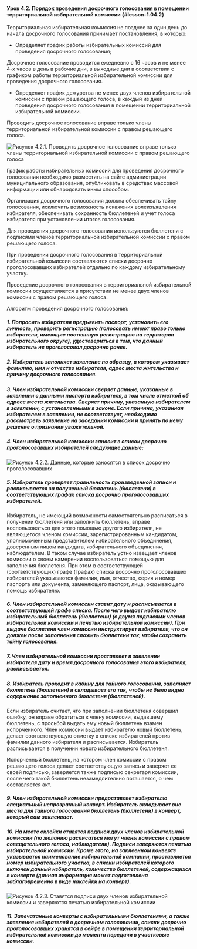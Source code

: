 #### Урок 4.2. Порядок проведения досрочного голосования в помещении территориальной избирательной комиссии {#lesson-1.04.2}

Территориальная избирательная комиссия не позднее за один день до начала досрочного голосования принимает постановления, в которых:

- Определяет график работы избирательных комиссий для проведения досрочного голосования;

Досрочное голосование проводится ежедневно с 16 часов и не менее 
4-х часов в день в рабочие дни, в выходные дни в соответствии с графиком работы территориальной избирательной комиссии для проведения досрочного голосования.

- Определяет график дежурства не менее двух членов избирательной комиссии с правом решающего голоса, в каждый из дней проведения досрочного голосования в помещении территориальной избирательной комиссии.

Проводить досрочное голосование вправе только члены территориальной избирательной комиссии с правом решающего голоса.

![Рисунок 4.2.1. Проводить досрочное голосование вправе только члены территориальной избирательной комиссии с правом решающего голоса ](./1.04.2.1.svg)

График работы избирательных комиссий для проведения досрочного голосования необходимо разместить на сайте администрации муниципального образования, опубликовать в средствах массовой информации или обнародовать иным способом.

Организация досрочного голосования должна обеспечивать тайну голосования, исключить возможность искажения волеизъявления избирателя, обеспечивать сохранность бюллетеней и учет голоса избирателя при установлении итогов голосования.

Для проведения досрочного голосования используются бюллетени с подписями членов территориальной избирательной комиссии с правом решающего голоса.

При проведении досрочного голосования в территориальной избирательной комиссии составляются списки досрочно проголосовавших избирателей отдельно по каждому избирательному участку. 

Проведение досрочного голосования в территориальной избирательной комиссии осуществляется в присутствии не менее двух членов комиссии с правом решающего голоса.

Алгоритм проведения досрочного голосования:

##### 1.	Попросить избирателя предъявить паспорт, установить его личность, проверить регистрацию (голосовать имеют право только избиратели, имеющие постоянную регистрацию на территории избирательного округа), удостовериться в том, что данный избиратель не проголосовал досрочно ранее.

##### 2.	Избиратель заполняет заявление по образцу, в котором указывает фамилию, имя и отчество избирателя, адрес места жительства и причину досрочного голосования.

##### 3.	Член избирательной комиссии сверяет данные, указанные в заявлении с данными паспорта избирателя, в том числе отметкой об адресе места жительства. Сверяет причину, указанную избирателем в заявлении, с установленными в законе. Если причина, указанная избирателем в заявлении, не соответствует, необходимо рассмотреть заявление на заседании комиссии и принять по нему решение о признании уважительной.

##### 4.	Член избирательной комиссии заносит в список досрочно проголосовавших избирателей следующие данные:

![Рисунок 4.2.2. Данные, которые заносятся в список досрочно проголосовавших ](./1.04.2.2.svg)

##### 5.	Избиратель проверяет правильность произведенной записи и расписывается за полученный бюллетень (бюллетени) в соответствующих графах списка досрочно проголосовавших избирателей.

Избиратель, не имеющий возможности самостоятельно расписаться в получении бюллетеня или заполнить бюллетень, вправе воспользоваться для этого помощью другого избирателя, не являющегося членом комиссии, зарегистрированным кандидатом, уполномоченным представителем избирательного объединения, доверенным лицом кандидата, избирательного объединения, наблюдателем. В таком случае избиратель устно извещает членов комиссии о своем намерении воспользоваться помощью для заполнения бюллетеня. При этом в соответствующей (соответствующих) графе (графах) списка досрочно проголосовавших избирателей указываются фамилия, имя, отчество, серия и номер паспорта или документа, заменяющего паспорт, лица, оказывающего помощь избирателю.

##### 6.	Член избирательной комиссии ставит дату и расписывается в соответствующей графе списка. После чего выдает избирателю избирательный бюллетень (бюллетени) (с двумя подписями членов избирательной комиссии и печатью избирательной комиссии). При выдаче бюллетеня член комиссии инструктирует избирателя, что он должен после заполнения сложить бюллетени так, чтобы сохранить тайну голосования. 

##### 7.	Член избирательной комиссии проставляет в заявлении избирателя дату и время досрочного голосования этого избирателя, расписывается.

##### 8.	Избиратель проходит в кабину для тайного голосования, заполняет бюллетень (бюллетени) и складывает его так, чтобы не было видно содержание заполненного бюллетеня (бюллетеней).

Если избиратель считает, что при заполнении бюллетеня совершил ошибку, он вправе обратиться к члену комиссии, выдавшему бюллетень, с просьбой выдать ему новый бюллетень взамен испорченного. Член комиссии выдает избирателю новый бюллетень, делает соответствующую отметку в списке избирателей против фамилии данного избирателя и расписывается. Избиратель расписывается в получении нового избирательного бюллетеня. 

Испорченный бюллетень, на котором член комиссии с правом решающего голоса делает соответствующую запись и заверяет ее своей подписью, заверяется также подписью секретаря комиссии, после чего такой бюллетень незамедлительно погашается, о чем составляется акт.

##### 9.	Член избирательной комиссии предоставляет избирателю специальный непрозрачный конверт. Избиратель вкладывает вне места для тайного голосования бюллетень (бюллетени) в конверт, который сам заклеивает.

##### 10.	На месте склейки ставятся подписи двух членов избирательной комиссии (по желанию расписаться могут члены комиссии с правом совещательного голоса, наблюдатели). Подписи заверяются печатью избирательной комиссии. Кроме этого, на заклеенном конверте указывается наименование избирательной кампании, проставляется номер избирательного участка, в списки избирателей которого включен данный избиратель, количество бюллетеней, содержащихся в конверте (данная информация может подготовлена заблаговременно в виде наклейки на конверт).

![Рисунок 4.2.3. Ставятся подписи двух членов избирательной комиссии и заверяются печатью избирательной комиссии ](./1.04.2.3.svg)

##### 11.	Запечатанные конверты с избирательными бюллетенями, а также заявления избирателей о досрочном голосовании, списки досрочно проголосовавших хранятся в сейфе в помещении территориальной избирательной комиссии до момента передачи в участковые комиссии.
